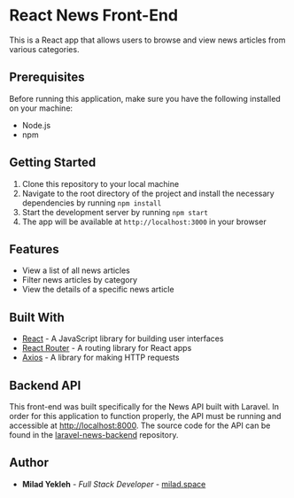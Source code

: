 
# React News Front-End

This is a React app that allows users to browse and view news articles from various categories.

## Prerequisites

Before running this application, make sure you have the following installed on your machine:

-   Node.js
-   npm

## Getting Started

1.  Clone this repository to your local machine
2.  Navigate to the root directory of the project and install the necessary dependencies by running `npm install`
3.  Start the development server by running `npm start`
4.  The app will be available at `http://localhost:3000` in your browser

## Features

-   View a list of all news articles
-   Filter news articles by category
-   View the details of a specific news article

## Built With

-   [React](https://reactjs.org/) - A JavaScript library for building user interfaces
-   [React Router](https://reactrouter.com/) - A routing library for React apps
-   [Axios](https://github.com/axios/axios) - A library for making HTTP requests

## Backend API

This front-end was built specifically for the News API built with Laravel. In order for this application to function properly, the API must be running and accessible at [http://localhost:8000](http://localhost:8000). The source code for the API can be found in the [laravel-news-backend](https://github.com/m11ad/laravel-news-dashboard) repository.


## Author

-   **Milad Yekleh** - _Full Stack Developer_ - [milad.space](https://milad.space) 
